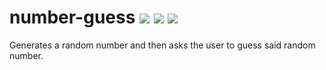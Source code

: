# number-guess ![](https://img.shields.io/travis/rbstrachan/number-guess.svg) ![](https://img.shields.io/codeclimate/maintainability/rbstrachan/number-guess.svg) ![](https://img.shields.io/codeclimate/issues/github/rbstrachan/number-guess.svg)
Generates a random number and then asks the user to guess said random number.
